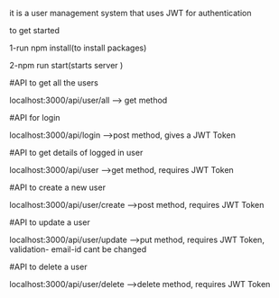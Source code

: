 it is a user management system that uses JWT for authentication

to get started

1-run npm install(to install packages)

2-npm run start(starts server )

#API to get all the users

localhost:3000/api/user/all --> get method

#API for login

localhost:3000/api/login -->post method, gives a JWT Token

#API to get details of logged in user

localhost:3000/api/user -->get method, requires JWT Token

#API to create a new user

localhost:3000/api/user/create -->post method, requires JWT Token

#API to update a user

localhost:3000/api/user/update -->put method, requires JWT Token, validation- email-id cant be changed

#API to delete a user

localhost:3000/api/user/delete -->delete method, requires JWT Token
